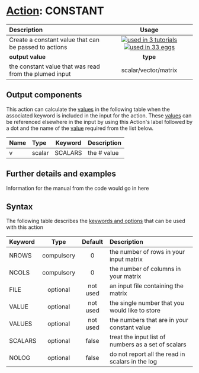 # [Action](actions.md): CONSTANT

| Description    | Usage |
|:--------|:--------:|
| Create a constant value that can be passed to actions | [![used in 3 tutorials](https://img.shields.io/badge/tutorials-3-green.svg)](https://www.plumed-tutorials.org/browse.html?search=CONSTANT)[![used in 33 eggs](https://img.shields.io/badge/nest-33-green.svg)](https://www.plumed-nest.org/browse.html?search=CONSTANT)|
 | **output value** | **type** |
| the constant value that was read from the plumed input | scalar/vector/matrix |

## Output components

This action can calculate the [values](pecifying_arguments.html) in the following table when the associated keyword is included in the input for the action. These [values](pecifying_arguments.html) can be referenced elsewhere in the input by using this Action's label followed by a dot and the name of the [value](pecifying_arguments.html) required from the list below.

| Name | Type | Keyword | Description |
|:-------|:-----|:----:|:-------|
| v | scalar | SCALARS | the # value | 


## Further details and examples 
Information for the manual from the code would go in here 
## Syntax 
The following table describes the [keywords and options](parsing.md) that can be used with this action 

| Keyword | Type | Default | Description |
|:-------|:----:|:-------:|:-----------|
| NROWS | compulsory | 0 |  the number of rows in your input matrix |
| NCOLS | compulsory | 0 |  the number of columns in your matrix |
| FILE | optional | not used | an input file containing the matrix |
| VALUE | optional | not used | the single number that you would like to store |
| VALUES | optional | not used | the numbers that are in your constant value |
| SCALARS | optional | false |  treat the input list of numbers as a set of scalars |
| NOLOG | optional | false |  do not report all the read in scalars in the log |
